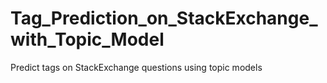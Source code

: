 # Tag_Prediction_on_StackExchange_with_Topic_Model
Predict tags on StackExchange questions using topic models
